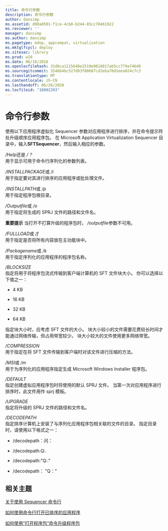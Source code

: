 ```yaml
---
title: 命令行参数
description: 命令行参数
author: dansimp
ms.assetid: d90a0591-f1ce-4cb8-b244-85cc70461922
ms.reviewer: ''
manager: dansimp
ms.author: dansimp
ms.pagetype: mdop, appcompat, virtualization
ms.mktglfcycl: deploy
ms.sitesec: library
ms.prod: w10
ms.date: 06/16/2016
ms.openlocfilehash: 31d6ca1215648e2519e9818817ab5cc779a746d0
ms.sourcegitcommit: 354664bc527d93f80687cd2eba70d1eea024c7c3
ms.translationtype: MT
ms.contentlocale: zh-CN
ms.lasthandoff: 06/26/2020
ms.locfileid: "10802203"
---
```

# 命令行参数


使用以下应用程序虚拟化 Sequencer 参数对应用程序进行排序，并在命令提示符处升级顺序应用程序包。 在 Microsoft Application Virtualization Sequencer 目录中，输入**SFTSequencer**，然后输入相应的参数。

<a href="" id="-help-or---"></a>*/Help*还是 */？*  
用于显示可用于命令行序列化的参数列表。

<a href="" id="-installpackage-or--i"></a>*/INSTALLPACKAGE*或 */i*  
用于指定要对其进行排序的应用程序或批处理文件。

<a href="" id="-installpath-or--p"></a>*/INSTALLPATH*或 */p*  
用于指定程序包根目录。

<a href="" id="-outputfile-or--o"></a>*/Outputfile*或 */o*  
用于指定将生成的 SPRJ 文件的路径和文件名。

**重要提示** 当打开不打算升级的程序包时， */outputfile*参数不可用。

 

<a href="" id="-fullload-or--f"></a>*/FULLLOAD*或 */f*  
用于指定是否将所有内容放在主功能块中。

<a href="" id="-packagename-or--k"></a>*/Packagename*或 */k*  
用于指定序列化的应用程序的程序包名称。

<a href="" id="-blocksize"></a>*/BLOCKSIZE*  
指定将用于将程序包流式传输到客户端计算机的 SFT 文件块大小。 你可以选择以下值之一：

-   4 KB

-   16 KB

-   32 KB

-   64 KB

指定块大小时，应考虑 SFT 文件的大小。 块大小较小的文件需要花费较长时间才能通过网络传输，但占用带宽较少。 块大小较大的文件使用更多网络带宽。

<a href="" id="-compression"></a>*/COMPRESSION*  
用于指定在将 SFT 文件传输到客户端时对该文件进行压缩的方法。

<a href="" id="-msi-or--m"></a>*/MSI*或 */m*  
用于为序列化的应用程序指定生成 Microsoft Windows Installer 程序包。

<a href="" id="-default"></a>*/DEFAULT*  
指定创建虚拟应用程序包时将使用的默认 SPRJ 文件。 当第一次对应用程序进行排序时，此文件用作 sprj 模板。

<a href="" id="-upgrade"></a>*/UPGRADE*  
指定将升级的 SPRJ 文件的路径和文件名。

<a href="" id="-decodepath"></a>*/DECODEPATH*  
指定排序计算机上安装了与序列化应用程序包相关联的文件的目录。 指定目录时，请使用以下格式之一：

-   /decodepath：问：

-   /decodepath:Q:.

-   /decodepath:"Q:."

-   /decodepath： "Q："

## 相关主题


[关于使用 Sequencer 命令行](about-using-the-sequencer-command-line.md)

[如何使用命令行打开已排序的应用程序](how-to-open-a-sequenced-application-using-the-command-line.md)

[如何使用“打开程序包”命令升级程序包](how-to-upgrade-a-package-using-the-open-package-command.md)

 

 





